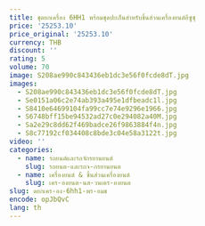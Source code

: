 ```yaml
---
title: ชุดยกเครื่อง 6HH1 พร้อมชุดปะเก็นสําหรับชิ้นส่วนเครื่องยนต์อีซูซุ
price: '25253.10'
price_original: '25253.10'
currency: THB
discount: ''
rating: 5
volume: 70
image: S208ae990c843436eb1dc3e56f0fcde8dT.jpg
images:
  - S208ae990c843436eb1dc3e56f0fcde8dT.jpg
  - Se0151a06c2e74ab393a495e1dfbeadc1l.jpg
  - S8410e64699104fa99cc7e74e9296e1966.jpg
  - S6748bff15be94532ad27c0e294082a40M.jpg
  - Sa2e29c8dd62f469badce26f9863884f4n.jpg
  - S8c77192cf034408c8bde3c04e58a3122t.jpg
video: ''
categories:
  - name: รถยนต์และรถจักรยานยนต์
    slug: รถยนต-และรถจ-กรยานยนต
  - name: เครื่องยนต์ & ชิ้นส่วนเครื่องยนต์
    slug: เคร-องยนต-นส-วนเคร-องยนต
slug: ดยกเคร-อง-6hh1-พร-อมช
encode: opJbQvC
lang: th
---
```

  